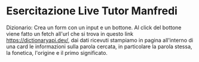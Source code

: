 # Esercitazione Live Tutor Manfredi ##

Dizionario:
Crea un form con un input e un bottone. Al click del bottone viene fatto un fetch all'url che si trova in questo link https://dictionaryapi.dev/, dai dati ricevuti stampiamo in pagina all'interno di una card le informazioni sulla parola cercata, in particolare la parola stessa, la fonetica, l'origine e il primo significato.